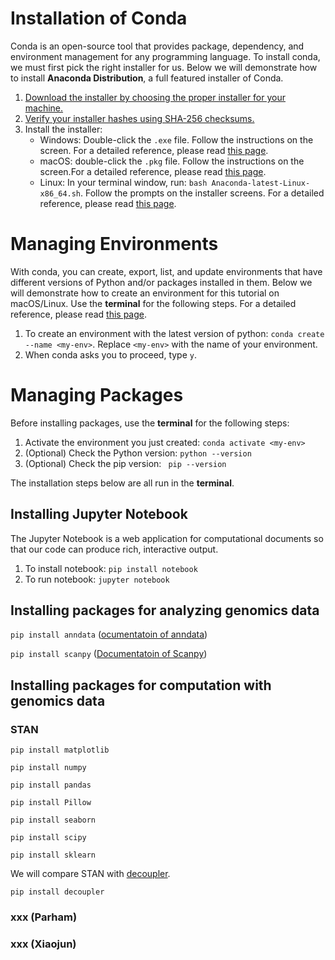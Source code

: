 # Installation of Conda

Conda is an open-source tool that provides package, dependency, and environment management for any programming language. To install conda, we must first pick the right installer for us. Below we will demonstrate how to install **Anaconda Distribution**, a full featured installer of Conda.


1. [Download the installer by choosing the proper installer for your machine.](https://www.anaconda.com/download/)
2. [Verify your installer hashes using SHA-256 checksums.](https://docs.conda.io/projects/conda/en/latest/user-guide/install/index.html#hash-verification)
3. Install the installer:
	- Windows: Double-click the `.exe` file. Follow the instructions on the screen. For a detailed reference, please read [this page](https://docs.conda.io/projects/conda/en/latest/user-guide/install/windows.html#installing-on-windows).
	- macOS: double-click the `.pkg` file. Follow the instructions on the screen.For a detailed reference, please read [this page](https://docs.conda.io/projects/conda/en/latest/user-guide/install/macos.html#installing-on-macos).
	- Linux: In your terminal window, run: `bash Anaconda-latest-Linux-x86_64.sh`. Follow the prompts on the installer screens. For a detailed reference, please read [this page](https://docs.conda.io/projects/conda/en/latest/user-guide/install/linux.html#installing-on-linux).


# Managing Environments

With conda, you can create, export, list, and update environments that have different versions of Python and/or packages installed in them. Below we will demonstrate how to create an environment for this tutorial on macOS/Linux. Use the **terminal** for the following steps. For a detailed reference, please read [this page](https://docs.conda.io/projects/conda/en/latest/user-guide/tasks/manage-environments.html).

1. To create an environment with the latest version of python: `conda create --name <my-env>`. Replace `<my-env>` with the name of your environment.
2. When conda asks you to proceed, type `y`.

# Managing Packages

Before installing packages, use the **terminal** for the following steps:

1. Activate the environment you just created: `conda activate <my-env>`
2. (Optional) Check the Python version: `python --version`
3. (Optional) Check the pip version: ` pip --version`

The installation steps below are all run in the **terminal**.

## Installing Jupyter Notebook
The Jupyter Notebook is a web application for computational documents so that our code can produce rich, interactive output. 

1. To install notebook: `pip install notebook`
2. To run notebook: `jupyter notebook`

## Installing packages for analyzing genomics data

`pip install anndata` ([ocumentatoin of anndata](https://anndata.readthedocs.io/en/latest/index.html))

`pip install scanpy` ([Documentatoin of Scanpy](https://scanpy.readthedocs.io/en/stable/))


## Installing packages for computation with genomics data

### STAN

`pip install matplotlib`

`pip install numpy`

`pip install pandas`

`pip install Pillow`

`pip install seaborn`

`pip install scipy`

`pip install sklearn`

We will compare STAN with [decoupler](https://decoupler-py.readthedocs.io/en/latest/index.html).

`pip install decoupler`

### xxx (Parham)

### xxx (Xiaojun)

